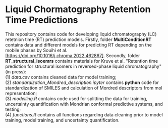 # Liquid Chormatography Retention Time Predictions
This repository contains code for developing liquid chromatography (LC) retetnion time (RT) prediction models. 
Firstly, folder **MultiConditionRT** contains data and different models for predicting RT depending on the mobile phases by Souihi et al. [https://doi.org/10.1016/j.chroma.2022.462867].
Secondly, folder **RT_structural_isoemrs** contains materials for Kruve et al. "Retention time prediction for structural isomers in reversed-phase liquid chromatography" (in press): \
(1) *data.csv* contains cleaned data for model training; \
(2) *standardization_Mondred_description.ipyter* contains **python** code for standardization of SMILES and calculation of Mordred descriptors from mol representation; \
(3) *modelling.R* contains code used for splitting the data for training, uncertainty quantification with Mondrian conformal predictive systems, and testing; \
(4) *functions.R* contains all functions regarding data cleaning prior to model training, model training, and uncertainty quantification.
